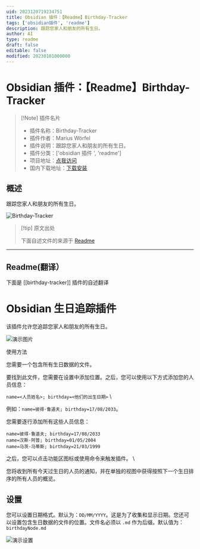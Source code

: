 ```yaml
---
uid: 2023120719234751
title: Obsidian 插件：【Readme】Birthday-Tracker
tags: ['obsidian插件', 'readme']
description: 跟踪您家人和朋友的所有生日。
author: AI
type: readme
draft: false
editable: false
modified: 20230101000000
---
```


# Obsidian 插件：【Readme】Birthday-Tracker

> [!Note] 插件名片
> - 插件名称：Birthday-Tracker
> - 插件作者：Marius Wörfel
> - 插件说明：跟踪您家人和朋友的所有生日。
> - 插件分类：['obsidian 插件 ', 'readme']
> - 项目地址：[点我访问](https://github.com/Raboro/Obsidian-Birthday-Tracker-Plugin)
> - 国内下载地址：[下载安装](https://pkmer.cn/products/plugin/pluginMarket/?birthday-tracker)

## 概述

跟踪您家人和朋友的所有生日。

![Birthday-Tracker](https://cdn.pkmer.cn/covers/birthday-tracker.png!pkmer)

> [!tip] 原文出处
>
>下面自述文件的来源于 [Readme](https://ghproxy.net/https://raw.githubusercontent.com/Raboro/Obsidian-Birthday-Tracker-Plugin/master/README.md)
>

---

## Readme(翻译）

下面是 [[birthday-tracker]] 插件的自述翻译

# Obsidian 生日追踪插件

该插件允许您追踪您家人和朋友的所有生日。

![演示图片](https://cdn.pkmer.cn/covers/birthday-tracker_2_0.png!pkmer)

使用方法

您需要一个包含所有生日数据的文件。

要找到此文件，您需要在设置中添加位置。之后，您可以使用以下方式添加您的人员信息：

``name=<人员姓名>; birthday=<他们的出生日期>`` \

例如：``name=彼得·鲁道夫; birthday=17/08/2033``。

您需要逐行添加所有这些人员信息：

```
name=彼得·鲁道夫; birthday=17/08/2033
name=汉斯·阿普; birthday=01/05/2004
name=马茨·马蒂斯; birthday=21/03/1999
```

之后，您可以点击功能区图标或使用命令来触发插件。 \

您将收到所有今天过生日的人员的通知，并在单独的视图中获得按照下一个生日排序的所有人员的概览。

## 设置

您可以设置日期格式。默认为：``DD/MM/YYYY``。这是为了收集和显示日期。您还可以设置包含生日数据的文件的位置。文件名必须以 `.md` 作为后缀。默认值为：`birthdayNode.md`

![演示设置](https://cdn.pkmer.cn/covers/birthday-tracker_2_1.png!pkmer)
